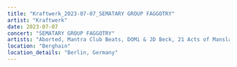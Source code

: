 ```yaml
---
title: "Kraftwerk_2023-07-07_SEMATARY GROUP FAGGOTRY"
artist: "Kraftwerk"
date: 2023-07-07
concert: "SEMATARY GROUP FAGGOTRY"
artists: "Aborted, Mantra Club Beats, DOMi & JD Beck, 21 Acts of Manslaughter	Grindcore	United States, Buckshot, Jon Batiste, ABBA, Bladee, Kraftwerk, Arlo Parks, 9 Foot Super SoldierCrossoverHardcore, 12 Gauge Rampage, Black Country, New Road, Arnaldo Antunes, 324	Grindcore	Japan"
location: "Berghain"
location_details: "Berlin, Germany"
---
```

